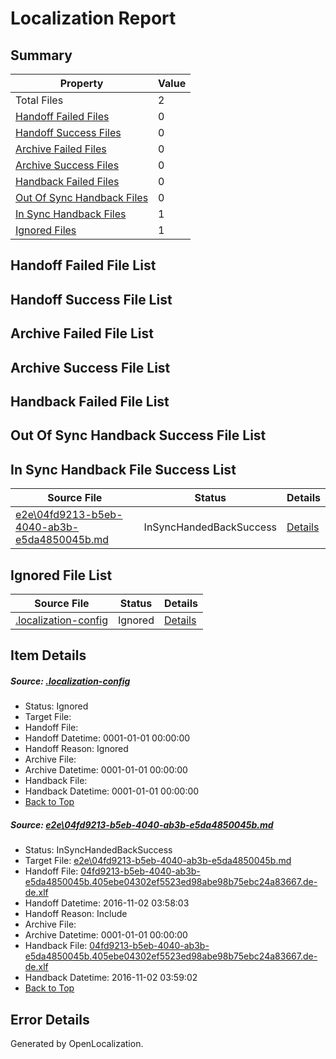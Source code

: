 # <a name='report-top'></a> Localization Report

## Summary
 Property | Value 
 -------- | ----- 
 Total Files | 2
[ Handoff Failed Files ](#handoff-failed-list)| 0
[ Handoff Success Files ](#handoff-success-list)| 0
[ Archive Failed Files ](#archive-failed-list)| 0
[ Archive Success Files ](#archive-success-list)| 0
[ Handback Failed Files ](#handback-failed-list)| 0
[ Out Of Sync Handback Files ](#outofsync-handback-success-list)| 0
[ In Sync Handback Files ](#insync-handback-success-list)| 1
[ Ignored Files ](#ignored-list)| 1

## <a name='handoff-failed-list'></a> Handoff Failed File List

## <a name='handoff-success-list'></a> Handoff Success File List

## <a name='archive-failed-list'></a> Archive Failed File List

## <a name='archive-success-list'></a> Archive Success File List

## <a name='handback-failed-list'></a> Handback Failed File List

## <a name='outofsync-handback-success-list'></a> Out Of Sync Handback Success File List

## <a name='insync-handback-success-list'></a> In Sync Handback File Success List
 Source File | Status | Details 
 ----------- | ------ | ------- 
 [e2e\04fd9213-b5eb-4040-ab3b-e5da4850045b.md](https://github.com/OpenLocalizationTestOrg/ol-test0/blob/775f5d66942e220db9c3de4dd004bab1443e3517/e2e/04fd9213-b5eb-4040-ab3b-e5da4850045b.md) | InSyncHandedBackSuccess | [Details](#4aa0cc343bddaae95304f47ab9e8883f7f4bd7471)

## <a name='ignored-list'></a> Ignored File List
 Source File | Status | Details 
 ----------- | ------ | ------- 
 [.localization-config](https://github.com/OpenLocalizationTestOrg/ol-test0/blob/775f5d66942e220db9c3de4dd004bab1443e3517/.localization-config) | Ignored | [Details](#c268a05ecaa7ec85942ed632c29928ee5bd6da8d0)

## Item Details
##### <a name='c268a05ecaa7ec85942ed632c29928ee5bd6da8d0'></a> Source: [.localization-config](https://github.com/OpenLocalizationTestOrg/ol-test0/blob/775f5d66942e220db9c3de4dd004bab1443e3517/.localization-config)
* Status: Ignored
* Target File: 
* Handoff File: 
* Handoff Datetime: 0001-01-01 00:00:00
* Handoff Reason: Ignored
* Archive File: 
* Archive Datetime: 0001-01-01 00:00:00
* Handback File: 
* Handback Datetime: 0001-01-01 00:00:00
* [Back to Top](#report-top)

##### <a name='4aa0cc343bddaae95304f47ab9e8883f7f4bd7471'></a> Source: [e2e\04fd9213-b5eb-4040-ab3b-e5da4850045b.md](https://github.com/OpenLocalizationTestOrg/ol-test0/blob/775f5d66942e220db9c3de4dd004bab1443e3517/e2e/04fd9213-b5eb-4040-ab3b-e5da4850045b.md)
* Status: InSyncHandedBackSuccess
* Target File: [e2e\04fd9213-b5eb-4040-ab3b-e5da4850045b.md](https://github.com/OpenLocalizationTestOrg/ol-test0-dede/blob/9005ba89f4fb310c0beaa1624d16e8ac68efd584/e2e/04fd9213-b5eb-4040-ab3b-e5da4850045b.md)
* Handoff File: [04fd9213-b5eb-4040-ab3b-e5da4850045b.405ebe04302ef5523ed98abe98b75ebc24a83667.de-de.xlf](https://github.com/OpenLocalizationTestOrg/ol-test0-handoff/blob/46d75df5cca10319f21b234f35249bbee33e91d4/ol-handoff/OpenLocalizationTestOrg/ol-test0-dede/qimu/ht/04fd9213-b5eb-4040-ab3b-e5da4850045b.405ebe04302ef5523ed98abe98b75ebc24a83667.de-de.xlf)
* Handoff Datetime: 2016-11-02 03:58:03
* Handoff Reason: Include
* Archive File: 
* Archive Datetime: 0001-01-01 00:00:00
* Handback File: [04fd9213-b5eb-4040-ab3b-e5da4850045b.405ebe04302ef5523ed98abe98b75ebc24a83667.de-de.xlf](https://github.com/OpenLocalizationTestOrg/ol-test0-handback/blob/eaf53bc3f67f428c77eff85175cb70ce9564e0e9/ol-handback/OpenLocalizationTestOrg/ol-test0-dede/qimu/ht/04fd9213-b5eb-4040-ab3b-e5da4850045b.405ebe04302ef5523ed98abe98b75ebc24a83667.de-de.xlf)
* Handback Datetime: 2016-11-02 03:59:02
* [Back to Top](#report-top)


## Error Details

Generated by OpenLocalization.
